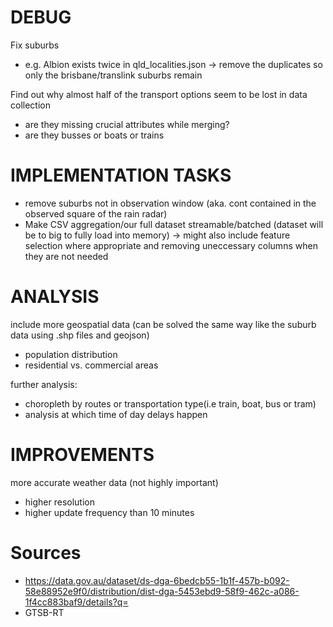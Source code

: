 # DEBUG
Fix suburbs
- e.g. Albion exists twice in qld_localities.json
-> remove the duplicates so only the brisbane/translink suburbs remain

Find out why almost half of the transport options seem to be lost in data collection
- are they missing crucial attributes while merging?
- are they busses or boats or trains


# IMPLEMENTATION TASKS
- remove suburbs not in observation window (aka. cont contained in the observed square of the rain radar)
- Make CSV aggregation/our full dataset streamable/batched (dataset will be to big to fully load into memory)
-> might also include feature selection where appropriate and removing uneccessary columns when they are not needed

# ANALYSIS
include more geospatial data (can be solved the same way like the suburb data using .shp files and geojson)
- population distribution
- residential vs. commercial areas

further analysis:
- choropleth by routes or transportation type(i.e train, boat, bus or tram)
- analysis at which time of day delays happen



# IMPROVEMENTS
more accurate weather data (not highly important)
- higher resolution
- higher update frequency than 10 minutes

# Sources
- https://data.gov.au/dataset/ds-dga-6bedcb55-1b1f-457b-b092-58e88952e9f0/distribution/dist-dga-5453ebd9-58f9-462c-a086-1f4cc883baf9/details?q=
- GTSB-RT 